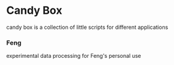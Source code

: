 # Candy Box

candy box is a collection of little scripts for different applications


### Feng

experimental data processing for Feng's personal use